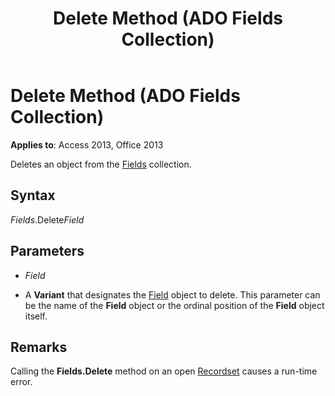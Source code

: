﻿---
title: Delete Method (ADO Fields Collection)
TOCTitle: Delete Method (ADO Fields Collection)
ms:assetid: adc66365-703f-4491-fc5b-dbc9bca2ac53
ms:mtpsurl: https://msdn.microsoft.com/library/JJ249817(v=office.15)
ms:contentKeyID: 48547047
ms.date: 09/18/2015
mtps_version: v=office.15
---

# Delete Method (ADO Fields Collection)


**Applies to**: Access 2013, Office 2013



Deletes an object from the [Fields](fields-collection-ado.md) collection.

## Syntax

*Fields*.Delete*Field*

## Parameters

  - *Field*

  - A **Variant** that designates the [Field](field-object-ado.md) object to delete. This parameter can be the name of the **Field** object or the ordinal position of the **Field** object itself.

## Remarks

Calling the **Fields.Delete** method on an open [Recordset](recordset-object-ado.md) causes a run-time error.

